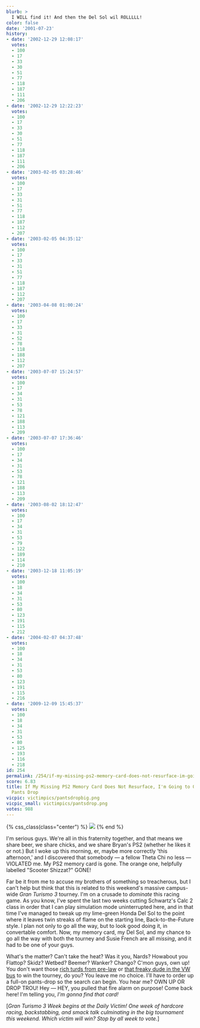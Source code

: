 ```yaml
---
blurb: >
  I WILL find it! And then the Del Sol wil ROLLLLL!
color: false
date: '2001-07-23'
history:
- date: '2002-12-29 12:08:17'
  votes:
  - 100
  - 17
  - 33
  - 30
  - 51
  - 77
  - 118
  - 187
  - 111
  - 206
- date: '2002-12-29 12:22:23'
  votes:
  - 100
  - 17
  - 33
  - 30
  - 51
  - 77
  - 118
  - 187
  - 111
  - 206
- date: '2003-02-05 03:28:46'
  votes:
  - 100
  - 17
  - 33
  - 31
  - 51
  - 77
  - 118
  - 187
  - 112
  - 207
- date: '2003-02-05 04:35:12'
  votes:
  - 100
  - 17
  - 33
  - 31
  - 51
  - 77
  - 118
  - 187
  - 112
  - 207
- date: '2003-04-08 01:00:24'
  votes:
  - 100
  - 17
  - 33
  - 31
  - 52
  - 78
  - 118
  - 188
  - 112
  - 207
- date: '2003-07-07 15:24:57'
  votes:
  - 100
  - 17
  - 34
  - 31
  - 53
  - 78
  - 121
  - 188
  - 113
  - 209
- date: '2003-07-07 17:36:46'
  votes:
  - 100
  - 17
  - 34
  - 31
  - 53
  - 78
  - 121
  - 188
  - 113
  - 209
- date: '2003-08-02 18:12:47'
  votes:
  - 100
  - 17
  - 34
  - 31
  - 53
  - 79
  - 122
  - 189
  - 114
  - 210
- date: '2003-12-18 11:05:19'
  votes:
  - 100
  - 18
  - 34
  - 31
  - 53
  - 80
  - 123
  - 191
  - 115
  - 212
- date: '2004-02-07 04:37:48'
  votes:
  - 100
  - 18
  - 34
  - 31
  - 53
  - 80
  - 123
  - 191
  - 115
  - 216
- date: '2009-12-09 15:45:37'
  votes:
  - 100
  - 18
  - 34
  - 31
  - 53
  - 80
  - 125
  - 193
  - 116
  - 218
id: 254
permalink: /254/if-my-missing-ps2-memory-card-does-not-resurface-im-going-to-order-a-fullon-pants-drop/
score: 6.83
title: If My Missing PS2 Memory Card Does Not Resurface, I'm Going to Order a Full-on
  Pants Drop
vicpic: victimpics/pantsdropbig.png
vicpic_small: victimpics/pantsdrop.png
votes: 988
---
```

{% css_class(class="center") %}
![](/img/graphics/gt3week.png)
{% end %}

I'm serious guys. We're all in this fraternity together, and that means
we share beer, we share chicks, and we share Bryan's PS2 (whether he
likes it or not.) But I woke up this morning, er, maybe more correctly
'this afternoon,' and I discovered that somebody — a fellow Theta Chi
no less — VIOLATED me. My PS2 memory card is gone. The orange one,
helpfully labelled "Scooter Shizzat?" GONE!

Far be it from me to accuse my brothers of something so treacherous, but
I can't help but think that this is related to this weekend's massive
campus-wide *Gran Turismo 3* tourney. I'm on a crusade to *dominate*
this racing game. As you know, I've spent the last two weeks cutting
Schwartz's Calc 2 class in order that I can play simulation mode
uninterrupted here, and in that time I've managed to tweak up my
lime-green Honda Del Sol to the point where it leaves twin streaks of
flame on the starting line, Back-to-the-Future style. I plan not only to
go all the way, but to look good doing it, in convertable comfort. Now,
my memory card, my Del Sol, and my chance to go all the way with both
the tourney and Susie French are all *missing*, and it had to be one of
your guys.

What's the matter? Can't take the heat? Was it you, Nards? Howabout you
Flattop? Skidz? Wetbed? Beemer? Wanker? Chango? C'mon guys, own up! You
don't want those [rich turds from pre-law](@/victim/257.md) or [that
freaky dude in the VW bus](@/victim/255.md) to win the tourney, do
you? You leave me no choice. I'll have to order up a full-on pants-drop
so the search can begin. You hear me? OWN UP OR DROP TROU! Hey — HEY,
you pulled that fire alarm on purpose! Come back here! I'm telling you,
*I'm gonna find that card!*

\[*Gran Turismo 3 Week begins at the Daily Victim! One week of hardcore
racing, backstabbing, and smack talk culminating in the big tournament
this weekend. Which victim will win? Stop by all week to vote.*\]
